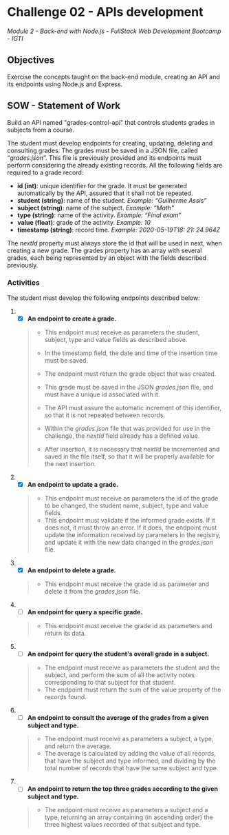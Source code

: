 # Challenge 02 - APIs development

_Module 2 - Back-end with Node.js - FullStack Web Development Bootcamp - IGTI_

## Objectives

Exercise the concepts taught on the back-end module, creating an API and its endpoints using Node.js and Express.

## SOW - Statement of Work

Build an API named "grades-control-api" that controls students grades in subjects from a course.

The student must develop endpoints for creating, updating, deleting and consulting grades. The grades must be saved in a JSON file, called “_grades.json_”. This file is previously provided and its endpoints must perform considering the already existing records.
All the following fields are required to a grade record:

-   **id (int)**: unique identifier for the grade. It must be generated automatically by the API, assured that it shall not be repeated.
-   **student (string)**: name of the student. _Example: “Guilherme Assis”_
-   **subject (string)**: name of the subject. _Example: “Math"_
-   **type (string)**: name of the activity. _Example: “Final exam”_
-   **value (float)**: grade of the activity. _Example: 10_
-   **timestamp (string)**: record time. _Example: 2020-05-19T18: 21: 24.964Z_

The _nextId_ property must always store the id that will be used in next, when creating a new grade. The grades property has an array with several grades, each being represented by an object with the fields described previously.

### Activities

The student must develop the following endpoints described below:

1.  -   [x] **An endpoint to create a grade.**

    > -   This endpoint must receive as parameters the student, subject, type and value fields as described above.
    >
    > -   In the timestamp field, the date and time of the insertion time must be saved.
    >
    > -   The endpoint must return the grade object that was created.
    >
    > -   This grade must be saved in the JSON _grades.json_ file, and must have a unique id associated with it.
    > -   The API must assure the automatic increment of this identifier, so that it is not repeated between records.
    > -   Within the _grades.json_ file that was provided for use in the challenge, the _nextId_ field already has a defined value.
    > -   After insertion, it is necessary that _nextId_ be incremented and saved in the file itself, so that it will be properly available for the next insertion.

2.  -   [x] **An endpoint to update a grade.**

    > -   This endpoint must receive as parameters the id of the grade to be changed, the student name, subject, type and value fields.
    > -   This endpoint must validate if the informed grade exists. If it does not, it must throw an error. If it does, the endpoint must update the information received by parameters in the registry, and update it with the new data changed in the _grades.json_ file.

3.  -   [x] **An endpoint to delete a grade.**

    > -   This endpoint must receive the grade id as parameter and delete it from the _grades.json_ file.

4.  -   [ ] **An endpoint for query a specific grade.**

    > -   This endpoint must receive the grade id as parameters and return its data.

5.  -   [ ] **An endpoint for query the student's overall grade in a subject.**

    > -   The endpoint must receive as parameters the student and the subject, and perform the sum of all the activity notes corresponding to that subject for that student.
    > -   The endpoint must return the sum of the value property of the records found.

6.  -   [ ] **An endpoint to consult the average of the grades from a given subject and type.**

    > -   The endpoint must receive as parameters a subject, a type, and return the average.
    > -   The average is calculated by adding the value of all records, that have the subject and type informed, and dividing by the total number of records that have the same subject and type.

7.  -   [ ] **An endpoint to return the top three grades according to the given subject and type.**

    > -   The endpoint must receive as parameters a subject and a type, returning an array containing (in ascending order) the three highest values recorded of that subject and type.
